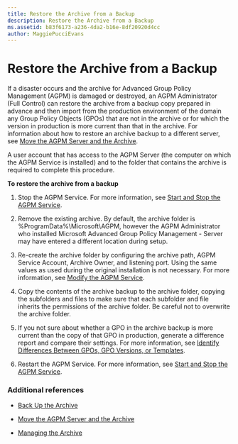 ```yaml
---
title: Restore the Archive from a Backup
description: Restore the Archive from a Backup
ms.assetid: b83f6173-a236-4da2-b16e-8df20920d4cc
author: MaggiePucciEvans
---
```


# Restore the Archive from a Backup


If a disaster occurs and the archive for Advanced Group Policy Management (AGPM) is damaged or destroyed, an AGPM Administrator (Full Control) can restore the archive from a backup copy prepared in advance and then import from the production environment of the domain any Group Policy Objects (GPOs) that are not in the archive or for which the version in production is more current than that in the archive. For information about how to restore an archive backup to a different server, see [Move the AGPM Server and the Archive](move-the-agpm-server-and-the-archive-agpm40.md).

A user account that has access to the AGPM Server (the computer on which the AGPM Service is installed) and to the folder that contains the archive is required to complete this procedure.

**To restore the archive from a backup**

1.  Stop the AGPM Service. For more information, see [Start and Stop the AGPM Service](start-and-stop-the-agpm-service-agpm40.md).

2.  Remove the existing archive. By default, the archive folder is %ProgramData%\\Microsoft\\AGPM, however the AGPM Administrator who installed Microsoft Advanced Group Policy Management - Server may have entered a different location during setup.

3.  Re-create the archive folder by configuring the archive path, AGPM Service Account, Archive Owner, and listening port. Using the same values as used during the original installation is not necessary. For more information, see [Modify the AGPM Service](modify-the-agpm-service-agpm40.md).

4.  Copy the contents of the archive backup to the archive folder, copying the subfolders and files to make sure that each subfolder and file inherits the permissions of the archive folder. Be careful not to overwrite the archive folder.

5.  If you not sure about whether a GPO in the archive backup is more current than the copy of that GPO in production, generate a difference report and compare their settings. For more information, see [Identify Differences Between GPOs, GPO Versions, or Templates](identify-differences-between-gpos-gpo-versions-or-templates-agpm40.md).

6.  Restart the AGPM Service. For more information, see [Start and Stop the AGPM Service](start-and-stop-the-agpm-service-agpm40.md).

### Additional references

-   [Back Up the Archive](back-up-the-archive-agpm40.md)

-   [Move the AGPM Server and the Archive](move-the-agpm-server-and-the-archive-agpm40.md)

-   [Managing the Archive](managing-the-archive-agpm40.md)

 

 





